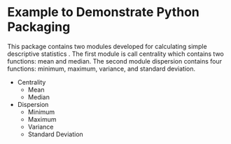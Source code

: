 # Example to Demonstrate Python Packaging
This package contains two modules developed for calculating simple descriptive statistics . 
The first module is call centrality which contains two functions: mean and median. 
The second module dispersion contains four functions: minimum, maximum, variance, and standard deviation.
- Centrality
    - Mean
    - Median
- Dispersion
    - Minimum
    - Maximum
    - Variance
    - Standard Deviation
